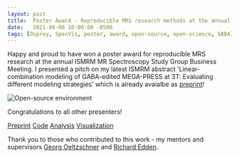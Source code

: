 ```yaml
---
layout: post
title:  Poster Award - Reproducible MRS research methods at the annual ISMRM MR Spectroscopy Study Group Business Meeting
date:   2021-06-06 10:00:00 -0500
tags: [Osprey, SpecVis, poster, award, open-source, open-science, GABA]
---
```


Happy and proud to have won a poster award for reproducible MRS research at the annual ISMRM MR Spectroscopy Study Group Business Meeting. I presented a pitch on my latest ISMRM abstract 'Linear-combination modeling of GABA-edited MEGA-PRESS at 3T: Evaluating different modeling strategies' which is already avaialbe as [preprint](https://doi.org/10.1101/2021.05.26.445817)!

![Open-source environment](/assets/img/#6PaperEnvironment.png)

Congratulations to all other presenters!

[Preprint](https://doi.org/10.1101/2021.05.26.445817)
[Code](https://osf.io/aqm8f/)
[Analysis](https://github.com/schorschinho/osprey)
[Visualization](https://github.com/HJZollner/SpecVis)					

Thank you to those who contributed to this work - my mentors and supervisors [Georg Oeltzschner](https://www.specfitlab.com/) and [Richard Edden](http://www.gabamrs.com/).
